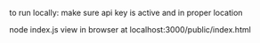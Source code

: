 to run locally:
make sure api key is active and in proper location

node index.js
view in browser at localhost:3000/public/index.html
